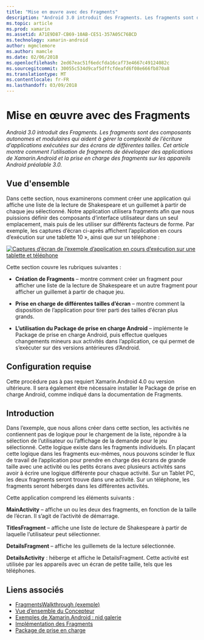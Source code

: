 ```yaml
---
title: "Mise en œuvre avec des Fragments"
description: "Android 3.0 introduit des Fragments. Les fragments sont des composants autonomes et modulaires qui aident à gérer la complexité de l’écriture d’applications exécutées sur des écrans de différentes tailles. Cet article montre comment l’utilisation de fragments de développer des applications de Xamarin.Android et la prise en charge des fragments sur les appareils Android préalable 3.0."
ms.topic: article
ms.prod: xamarin
ms.assetid: A71E9D87-CB69-10AB-CE51-357A05C76BCD
ms.technology: xamarin-android
author: mgmclemore
ms.author: mamcle
ms.date: 02/06/2018
ms.openlocfilehash: 2ed67eac51f6edcfda16caf73e4667c49124082c
ms.sourcegitcommit: 30055c534d9caf5dffcfdeafd6f08e666fb870a8
ms.translationtype: MT
ms.contentlocale: fr-FR
ms.lasthandoff: 03/09/2018
---
```

# <a name="implementing-with-fragments"></a>Mise en œuvre avec des Fragments

_Android 3.0 introduit des Fragments. Les fragments sont des composants autonomes et modulaires qui aident à gérer la complexité de l’écriture d’applications exécutées sur des écrans de différentes tailles. Cet article montre comment l’utilisation de fragments de développer des applications de Xamarin.Android et la prise en charge des fragments sur les appareils Android préalable 3.0._


## <a name="overview"></a>Vue d'ensemble

Dans cette section, nous examinerons comment créer une application qui affiche une liste de la lecture de Shakespeare et un guillemet à partir de chaque jeu sélectionné. Notre application utilisera fragments afin que nous puissions définir des composants d’interface utilisateur dans un seul emplacement, mais puis de les utiliser sur différents facteurs de forme. Par exemple, les captures d’écran ci-après affichent l’application en cours d’exécution sur une tablette 10 », ainsi que sur un téléphone :

[![Captures d’écran de l’exemple d’application en cours d’exécution sur une tablette et téléphone](images/intro-screenshot-sml.png)](images/intro-screenshot.png#lightbox)

Cette section couvre les rubriques suivantes :

- **Création de Fragments** &ndash; montre comment créer un fragment pour afficher une liste de la lecture de Shakespeare et un autre fragment pour afficher un guillemet à partir de chaque jeu.

- **Prise en charge de différentes tailles d’écran** &ndash; montre comment la disposition de l’application pour tirer parti des tailles d’écran plus grands.

- **L’utilisation du Package de prise en charge Android** &ndash; implémente le Package de prise en charge Android, puis effectue quelques changements mineurs aux activités dans l’application, ce qui permet de s’exécuter sur des versions antérieures d’Android.


## <a name="requirements"></a>Configuration requise

Cette procédure pas à pas requiert Xamarin.Android 4.0 ou version ultérieure. Il sera également être nécessaire installer le Package de prise en charge Android, comme indiqué dans la documentation de Fragments.


## <a name="introduction"></a>Introduction

Dans l’exemple, que nous allons créer dans cette section, les activités ne contiennent pas de logique pour le chargement de la liste, répondre à la sélection de l’utilisateur ou l’affichage de la demande pour le jeu sélectionné. Cette logique existe dans les fragments individuels.
En plaçant cette logique dans les fragments eux-mêmes, nous pouvons scinder le flux de travail de l’application pour prendre en charge des écrans de grande taille avec une activité ou les petits écrans avec plusieurs activités sans avoir à écrire une logique différente pour chaque activité. Sur un Tablet PC, les deux fragments seront trouve dans une activité. Sur un téléphone, les fragments seront hébergés dans les différentes activités.

Cette application comprend les éléments suivants :

 **MainActivity** – affiche un ou les deux des fragments, en fonction de la taille de l’écran. Il s’agit de l’activité de démarrage.

 **TitlesFragment** – affiche une liste de lecture de Shakespeare à partir de laquelle l’utilisateur peut sélectionner.

 **DetailsFragment** – affiche les guillemets de la lecture sélectionnée.

 **DetailsActivity** : héberge et affiche le DetailsFragment.
Cette activité est utilisée par les appareils avec un écran de petite taille, tels que les téléphones.



## <a name="related-links"></a>Liens associés

- [FragmentsWalkthrough (exemple)](https://developer.xamarin.com/samples/monodroid/FragmentsWalkthrough/)
- [Vue d’ensemble du Concepteur](~/android/user-interface/android-designer/index.md)
- [Exemples de Xamarin.Android : nid galerie](https://developer.xamarin.com/samples/HoneycombGallery/)
- [Implémentation des Fragments](http://developer.android.com/guide/topics/fundamentals/fragments.html)
- [Package de prise en charge](http://developer.android.com/sdk/compatibility-library.html)
